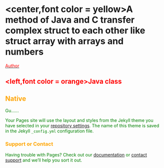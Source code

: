 # <center,font color = yellow>A method of Java and C transfer complex struct to each other like struct array with arrays and numbers<br>

[<font color = red>Author](https://github.com/ElisaPixtink/)<br>

## <left,font color = orange>Java class<br>

## <font color = orange>Native<br>

<font color = green>Gu......<br>

Your Pages site will use the layout and styles from the Jekyll theme you have selected in your [repository settings](https://github.com/ElisaPixtink/ElisaPixtink.github.io/settings/pages). The name of this theme is saved in the Jekyll `_config.yml` configuration file.<br>

### <font color = orange>Support or Contact<br>

<font color = green>Having trouble with Pages? Check out our [documentation](https://docs.github.com/categories/github-pages-basics/) or [contact support](https://support.github.com/contact) and we’ll help you sort it out.
